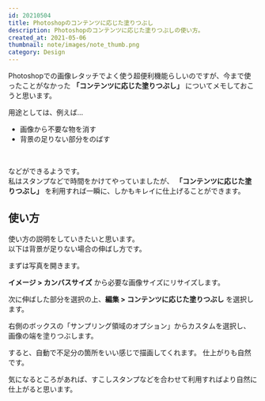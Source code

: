```yaml
---
id: 20210504
title: Photoshopのコンテンツに応じた塗りつぶし
description: Photoshopのコンテンツに応じた塗りつぶしの使い方。
created_at: 2021-05-06
thumbnail: note/images/note_thumb.png
category: Design
---
```


Photoshopでの画像レタッチでよく使う超便利機能らしいのですが、今まで使ったことがなかった **「コンテンツに応じた塗りつぶし」** についてメモしておこうと思います。  

用途としては、例えば...
- 画像から不要な物を消す
- 背景の足りない部分をのばす  

<br/>

などができるようです。    
私はスタンプなどで時間をかけてやっていましたが、 **「コンテンツに応じた塗りつぶし」** を利用すれば一瞬に、しかもキレイに仕上げることができます。  

## 使い方
使い方の説明をしていきたいと思います。  
以下は背景が足りない場合の伸ばし方です。

まずは写真を開きます。

<dynamic-image path="note/images/20210523/20210523_01.png" alt="コンテンツに応じた塗りつぶし" ></dynamic-image>

**イメージ > カンバスサイズ** から必要な画像サイズにリサイズします。

<dynamic-image path="note/images/20210523/20210523_02.png" alt="コンテンツに応じた塗りつぶし" ></dynamic-image>

次に伸ばした部分を選択の上、**編集 > コンテンツに応じた塗りつぶし** を選択します。
<dynamic-image path="note/images/20210523/20210523_03.png" alt="コンテンツに応じた塗りつぶし" ></dynamic-image>

右側のボックスの「サンプリング領域のオプション」からカスタムを選択し、  
画像の端を塗りつぶします。

<dynamic-image path="note/images/20210523/20210523_04.png" alt="コンテンツに応じた塗りつぶし" ></dynamic-image>

すると、自動で不足分の箇所をいい感じで描画してくれます。
仕上がりも自然です。  

気になるところがあれば、すこしスタンプなどを合わせて利用すればより自然に仕上がると思います。  




